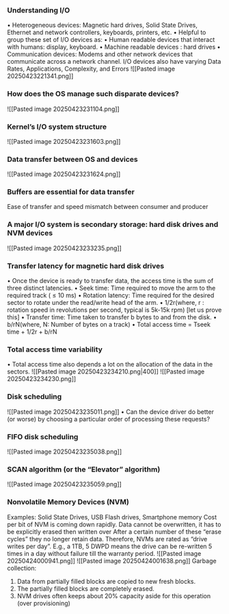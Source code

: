 ### Understanding I/O
• Heterogeneous devices: Magnetic hard drives, Solid State Drives, Ethernet and network controllers, keyboards, printers, etc.
• Helpful to group these set of I/O devices as: 
	• Human readable devices that interact with humans: display, keyboard. 
	• Machine readable devices : hard drives 
	• Communication devices: Modems and other network devices that communicate across a network channel.
I/O devices also have varying Data Rates, Applications, Complexity, and Errors
![[Pasted image 20250423221341.png]]
### How does the OS manage such disparate devices?
![[Pasted image 20250423231104.png]]
### Kernel’s I/O system structure
![[Pasted image 20250423231603.png]]
### Data transfer between OS and devices
![[Pasted image 20250423231624.png]]
### Buffers are essential for data transfer
Ease of transfer and speed mismatch between consumer and producer
### A major I/O system is secondary storage: hard disk drives and NVM devices
![[Pasted image 20250423233235.png]]
### Transfer latency for magnetic hard disk drives
• Once the device is ready to transfer data, the access time is the sum of three distinct latencies. 
• Seek time: Time required to move the arm to the required track ( ≤ 10 ms) 
• Rotation latency: Time required for the desired sector to rotate under the read/write head of the arm. 
• 1/2r(where, r : rotation speed in revolutions per second, typical is 5k-15k rpm) [let us prove this]
• Transfer time: Time taken to transfer b bytes to and from the disk. • b/rN(where, N: Number of bytes on a track)
• Total access time = Tseek time + 1/2r + b/rN
### Total access time variability
• Total access time also depends a lot on the allocation of the data in the sectors.
![[Pasted image 20250423234210.png|400]]
![[Pasted image 20250423234230.png]]
### Disk scheduling
![[Pasted image 20250423235011.png]]
• Can the device driver do better (or worse) by choosing a particular order of processing these requests?
### FIFO disk scheduling
![[Pasted image 20250423235038.png]]
### SCAN algorithm (or the “Elevator” algorithm)
![[Pasted image 20250423235059.png]]
### Nonvolatile Memory Devices (NVM)
Examples: Solid State Drives, USB Flash drives, Smartphone memory
Cost per bit of NVM is coming down rapidly.
Data cannot be overwritten, it has to be explicitly erased then written over
After a certain number of these “erase cycles” they no longer retain data. Therefore, NVMs are rated as “drive writes per day”. E.g., a 1TB, 5 DWPD means the drive can be re-written 5 times in a day without failure till the warranty period.
![[Pasted image 20250424000941.png]]
![[Pasted image 20250424001638.png]]
Garbage collection:
1. Data from partially filled blocks are copied to new fresh blocks. 
2. The partially filled blocks are completely erased. 
3. NVM drives often keeps about 20% capacity aside for this operation (over provisioning)